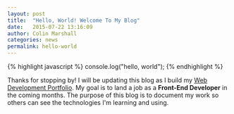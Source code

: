 ```yaml
---
layout: post
title:  "Hello, World! Welcome To My Blog"
date:   2015-07-22 13:16:09
author: Colin Marshall
categories: news
permalink: hello-world
---
```


{% highlight javascript %}
console.log("hello, world");
{% endhighlight %}

Thanks for stopping by! I will be updating this blog as I build my [Web Development Portfolio](http://colinmarshall.net). My goal is to land a job as a **Front-End Developer** in the coming months. The purpose of this blog is to document my work so others can see the technologies I'm learning and using.